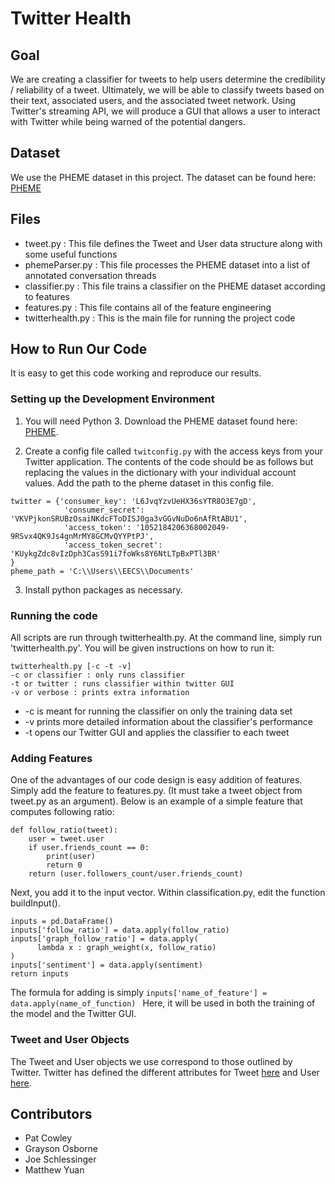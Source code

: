 # Twitter Health


## Goal
We are creating a classifier for tweets to help users determine the credibility / reliability of a tweet. Ultimately, we will be able to classify tweets based on their text, associated users, and the associated tweet network. Using Twitter's streaming API, we will produce a GUI that allows a user to interact with Twitter while being warned of the potential dangers.


## Dataset
We use the PHEME dataset in this project. The dataset can be found here: [PHEME](https://figshare.com/articles/PHEME_rumour_scheme_dataset_journalism_use_case/2068650)

## Files
- tweet.py : This file defines the Tweet and User data structure along with some useful functions
- phemeParser.py : This file processes the PHEME dataset into a list of annotated conversation threads
- classifier.py : This file trains a classifier on the PHEME dataset according to features
- features.py : This file contains all of the feature engineering
- twitterhealth.py : This is the main file for running the project code

## How to Run Our Code
It is easy to get this code working and reproduce our results.

### Setting up the Development Environment
1. You will need Python 3. Download the PHEME dataset found here: [PHEME](https://figshare.com/articles/PHEME_rumour_scheme_dataset_journalism_use_case/2068650).

2. Create a config file called `twitconfig.py` with the access keys from your Twitter application. The contents of the code should be as follows but replacing the values in the dictionary with your individual account values. Add the path to the pheme dataset in this config file.
~~~~
twitter = {'consumer_key': 'L6JvqYzvUeHX36sYTR8O3E7gD',
            'consumer_secret': 'VKVPjkonSRUBzOsaiNKdcFToDISJ0ga3vGGvNuDo6nAfRtABU1',
            'access_token': '1052184206368002049-9RSvx4QK9Js4gnMrMY8GCMvQYYPtPJ',
            'access_token_secret': 'KUykgZdc8vIzDph3CasS91i7foWks8Y6NtLTpBxPTl3BR'
}
pheme_path = 'C:\\Users\\EECS\\Documents'
~~~~

3. Install python packages as necessary.

### Running the code
All scripts are run through twitterhealth.py. At the command line, simply run 'twitterhealth.py'. You will be given instructions on how to run it:
~~~~
twitterhealth.py [-c -t -v]
-c or classifier : only runs classifier
-t or twitter : runs classifier within twitter GUI
-v or verbose : prints extra information
~~~~

- -c is meant for running the classifier on only the training data set
- -v prints more detailed information about the classifier's performance
- -t opens our Twitter GUI and applies the classifier to each tweet

### Adding Features
One of the advantages of our code design is easy addition of features. Simply add the feature to features.py. (It must take a tweet object from tweet.py as an argument). Below is an example of a simple feature that computes following ratio:

~~~~
def follow_ratio(tweet):
    user = tweet.user
    if user.friends_count == 0:
        print(user)
        return 0
    return (user.followers_count/user.friends_count)
~~~~

Next, you add it to the input vector. Within classification.py, edit the function buildInput().

~~~~
inputs = pd.DataFrame()
inputs['follow_ratio'] = data.apply(follow_ratio)
inputs['graph_follow_ratio'] = data.apply(
      lambda x : graph_weight(x, follow_ratio)
)
inputs['sentiment'] = data.apply(sentiment)
return inputs
~~~~~

The formula for adding is simply `inputs['name_of_feature'] = data.apply(name_of_function) ` Here, it will be used in both the training of the model and the Twitter GUI.

### Tweet and User Objects
The Tweet and User objects we use correspond to those outlined by Twitter. Twitter has defined the different attributes for Tweet [here](https://developer.twitter.com/en/docs/tweets/data-dictionary/overview/tweet-object) and User [here](https://developer.twitter.com/en/docs/tweets/data-dictionary/overview/user-object).


## Contributors
- Pat Cowley
- Grayson Osborne
- Joe Schlessinger
- Matthew Yuan
